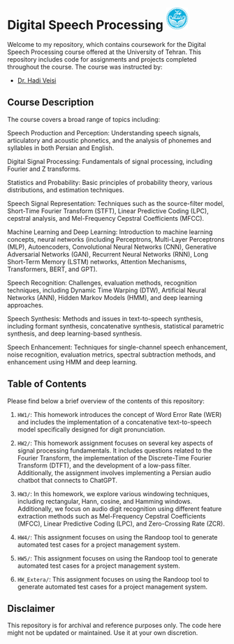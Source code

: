 # Digital Speech Processing <img src="University_of_Tehran_logo.svg.png" alt="Digital Speech Processing" width="50">

Welcome to my repository, which contains coursework for the Digital Speech Processing course offered at the University of Tehran. This repository includes code for assignments and projects completed throughout the course. The course was instructed by:
- [Dr. Hadi Veisi](https://scholar.google.com/citations?user=Jf6cd6UAAAAJ&hl=en)

## Course Description

The course covers a broad range of topics including:

Speech Production and Perception: Understanding speech signals, articulatory and acoustic phonetics, and the analysis of phonemes and syllables in both Persian and English.

Digital Signal Processing: Fundamentals of signal processing, including Fourier and Z transforms.

Statistics and Probability: Basic principles of probability theory, various distributions, and estimation techniques.

Speech Signal Representation: Techniques such as the source-filter model, Short-Time Fourier Transform (STFT), Linear Predictive Coding (LPC), cepstral analysis, and Mel-Frequency Cepstral Coefficients (MFCC).

Machine Learning and Deep Learning: Introduction to machine learning concepts, neural networks (including Perceptrons, Multi-Layer Perceptrons (MLP), Autoencoders, Convolutional Neural Networks (CNN), Generative Adversarial Networks (GAN), Recurrent Neural Networks (RNN), Long Short-Term Memory (LSTM) networks, Attention Mechanisms, Transformers, BERT, and GPT).

Speech Recognition: Challenges, evaluation methods, recognition techniques, including Dynamic Time Warping (DTW), Artificial Neural Networks (ANN), Hidden Markov Models (HMM), and deep learning approaches.

Speech Synthesis: Methods and issues in text-to-speech synthesis, including formant synthesis, concatenative synthesis, statistical parametric synthesis, and deep learning-based synthesis.

Speech Enhancement: Techniques for single-channel speech enhancement, noise recognition, evaluation metrics, spectral subtraction methods, and enhancement using HMM and deep learning.



## Table of Contents

Please find below a brief overview of the contents of this repository:

1. `HW1/`: This homework introduces the concept of Word Error Rate (WER) and includes the implementation of a concatenative text-to-speech model specifically designed for digit pronunciation.
   
2. `HW2/`: This homework assignment focuses on several key aspects of signal processing fundamentals. It includes questions related to the Fourier Transform, the implementation of the Discrete-Time Fourier Transform (DTFT), and the development of a low-pass filter. Additionally, the assignment involves implementing a Persian audio chatbot that connects to ChatGPT.

3. `HW3/`: In this homework, we explore various windowing techniques, including rectangular, Hann, cosine, and Hamming windows. Additionally, we focus on audio digit recognition using different feature extraction methods such as Mel-Frequency Cepstral Coefficients (MFCC), Linear Predictive Coding (LPC), and Zero-Crossing Rate (ZCR).

4. `HW4/`: This assignment focuses on using the Randoop tool to generate automated test cases for a project management system.

5. `HW5/`: This assignment focuses on using the Randoop tool to generate automated test cases for a project management system.

6. `HW_Extera/`: This assignment focuses on using the Randoop tool to generate automated test cases for a project management system.

## Disclaimer

This repository is for archival and reference purposes only. The code here might not be updated or maintained. Use it at your own discretion.
